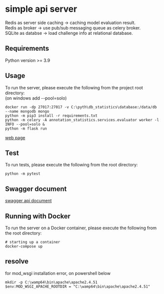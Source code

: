# simple api server

Redis as server side caching -> caching model evaluation result.  
Redis as broker -> use pub/sub messaging queue as celery broker.  
SQLite as databse -> load challenge info at relational database.   

## Requirements
Python version >= 3.9  

## Usage
To run the server, please execute the following from the project root directory:  
(on windows add --pool=solo)
```
docker run -dp 27017:27017 -v C:\pyth\db_statistics\database:/data/db --name mongodb mongo
python -m pip3 install -r requirements.txt
python -m celery -A annotation_statistics.services.evaluator worker -l INFO --pool=solo &
python -m flask run
```
[web page](http://localhost:5000/)

## Test
To run tests, please execute the following from the root directory:
```
python -m pytest
```

## Swagger document
[swagger api document](http://localhost:5000/apis)  


## Running with Docker

To run the server on a Docker container, please execute the following from the root directory:

```
# starting up a container
docker-compose up
```



## resolve
for mod_wsgi installation error, on powershell below  
```
mkdir -p C:\wamp64\bin\apache\apache2.4.51
$env:MOD_WSGI_APACHE_ROOTDIR = "C:\wamp64\bin\apache\apache2.4.51"
```